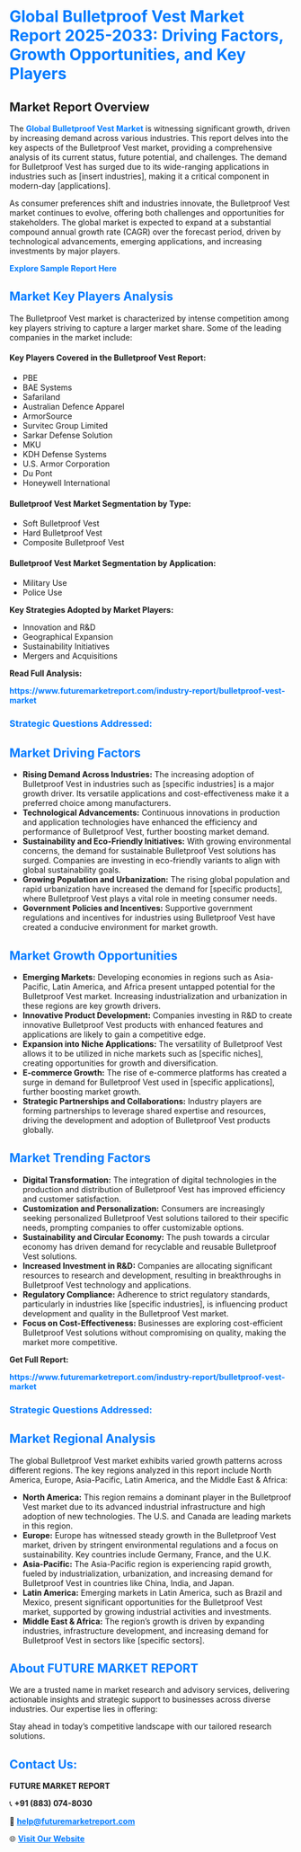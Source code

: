 <h1 style="color: #007BFF;">Global Bulletproof Vest Market Report 2025-2033: Driving Factors, Growth Opportunities, and Key Players</h1>

<section id="overview">
<h2>Market Report Overview</h2>
<p>The <a href="https://www.futuremarketreport.com/industry-report/bulletproof-vest-market" style="color: #007BFF; text-decoration: none;"><strong>Global Bulletproof Vest Market</strong></a> is witnessing significant growth, driven by increasing demand across various industries. This report delves into the key aspects of the Bulletproof Vest market, providing a comprehensive analysis of its current status, future potential, and challenges. The demand for Bulletproof Vest has surged due to its wide-ranging applications in industries such as [insert industries], making it a critical component in modern-day [applications].</p>
<p>As consumer preferences shift and industries innovate, the Bulletproof Vest market continues to evolve, offering both challenges and opportunities for stakeholders. The global market is expected to expand at a substantial compound annual growth rate (CAGR) over the forecast period, driven by technological advancements, emerging applications, and increasing investments by major players.</p>
</section>

<section id="overview">
<p><a href="https://www.futuremarketreport.com/request-sample/reportId=57565" style="color: #007BFF; text-decoration: none;"><strong>Explore Sample Report Here</strong></a></p>
</section>

<section id="key-players">
<h2 style="color: #007BFF;">Market Key Players Analysis</h2>
<p>The Bulletproof Vest market is characterized by intense competition among key players striving to capture a larger market share. Some of the leading companies in the market include:</p>
<h4>Key Players Covered in the Bulletproof Vest Report:</h4>
<ul><li>PBE</li><li>BAE Systems</li><li>Safariland</li><li>Australian Defence Apparel</li><li>ArmorSource</li><li>Survitec Group Limited</li><li>Sarkar Defense Solution</li><li>MKU</li><li>KDH Defense Systems</li><li>U.S. Armor Corporation</li><li>Du Pont</li><li>Honeywell International</li></ul>
<h4>Bulletproof Vest Market Segmentation by Type:</h4>
<ul><li>Soft Bulletproof Vest</li><li>Hard Bulletproof Vest</li><li>Composite Bulletproof Vest</li></ul>

<h4>Bulletproof Vest Market Segmentation by Application:</h4>
<ul><li>Military Use</li><li>Police Use</li></ul>
<p><strong>Key Strategies Adopted by Market Players:</strong></p>
<ul>
<li>Innovation and R&D</li>
<li>Geographical Expansion</li>
<li>Sustainability Initiatives</li>
<li>Mergers and Acquisitions</li>
</ul>
</section>

<section>
<p><strong>Read Full Analysis: </strong></p><a href="https://www.futuremarketreport.com/industry-report/bulletproof-vest-market" style="color: #007BFF; text-decoration: none;"><strong>https://www.futuremarketreport.com/industry-report/bulletproof-vest-market</strong></a>
<h3 style="color: #007BFF;">Strategic Questions Addressed:</h3>
</section>

<section id="driving-factors">
<h2 style="color: #007BFF;">Market Driving Factors</h2>
<ul>
<li><strong>Rising Demand Across Industries:</strong> The increasing adoption of Bulletproof Vest in industries such as [specific industries] is a major growth driver. Its versatile applications and cost-effectiveness make it a preferred choice among manufacturers.</li>
<li><strong>Technological Advancements:</strong> Continuous innovations in production and application technologies have enhanced the efficiency and performance of Bulletproof Vest, further boosting market demand.</li>
<li><strong>Sustainability and Eco-Friendly Initiatives:</strong> With growing environmental concerns, the demand for sustainable Bulletproof Vest solutions has surged. Companies are investing in eco-friendly variants to align with global sustainability goals.</li>
<li><strong>Growing Population and Urbanization:</strong> The rising global population and rapid urbanization have increased the demand for [specific products], where Bulletproof Vest plays a vital role in meeting consumer needs.</li>
<li><strong>Government Policies and Incentives:</strong> Supportive government regulations and incentives for industries using Bulletproof Vest have created a conducive environment for market growth.</li>
</ul>
</section>

<section id="growth-opportunities">
<h2 style="color: #007BFF;">Market Growth Opportunities</h2>
<ul>
<li><strong>Emerging Markets:</strong> Developing economies in regions such as Asia-Pacific, Latin America, and Africa present untapped potential for the Bulletproof Vest market. Increasing industrialization and urbanization in these regions are key growth drivers.</li>
<li><strong>Innovative Product Development:</strong> Companies investing in R&D to create innovative Bulletproof Vest products with enhanced features and applications are likely to gain a competitive edge.</li>
<li><strong>Expansion into Niche Applications:</strong> The versatility of Bulletproof Vest allows it to be utilized in niche markets such as [specific niches], creating opportunities for growth and diversification.</li>
<li><strong>E-commerce Growth:</strong> The rise of e-commerce platforms has created a surge in demand for Bulletproof Vest used in [specific applications], further boosting market growth.</li>
<li><strong>Strategic Partnerships and Collaborations:</strong> Industry players are forming partnerships to leverage shared expertise and resources, driving the development and adoption of Bulletproof Vest products globally.</li>
</ul>
</section>

<section id="trending-factors">
<h2 style="color: #007BFF;">Market Trending Factors</h2>
<ul>
<li><strong>Digital Transformation:</strong> The integration of digital technologies in the production and distribution of Bulletproof Vest has improved efficiency and customer satisfaction.</li>
<li><strong>Customization and Personalization:</strong> Consumers are increasingly seeking personalized Bulletproof Vest solutions tailored to their specific needs, prompting companies to offer customizable options.</li>
<li><strong>Sustainability and Circular Economy:</strong> The push towards a circular economy has driven demand for recyclable and reusable Bulletproof Vest solutions.</li>
<li><strong>Increased Investment in R&D:</strong> Companies are allocating significant resources to research and development, resulting in breakthroughs in Bulletproof Vest technology and applications.</li>
<li><strong>Regulatory Compliance:</strong> Adherence to strict regulatory standards, particularly in industries like [specific industries], is influencing product development and quality in the Bulletproof Vest market.</li>
<li><strong>Focus on Cost-Effectiveness:</strong> Businesses are exploring cost-efficient Bulletproof Vest solutions without compromising on quality, making the market more competitive.</li>
</ul>
</section>

<section>
<p><strong>Get Full Report: </strong></p><a href="https://www.futuremarketreport.com/industry-report/bulletproof-vest-market" style="color: #007BFF; text-decoration: none;"><strong>https://www.futuremarketreport.com/industry-report/bulletproof-vest-market</strong></a>
<h3 style="color: #007BFF;">Strategic Questions Addressed:</h3>
</section>


<section id="regional-analysis">
<h2 style="color: #007BFF;">Market Regional Analysis</h2>
<p>The global Bulletproof Vest market exhibits varied growth patterns across different regions. The key regions analyzed in this report include North America, Europe, Asia-Pacific, Latin America, and the Middle East & Africa:</p>
<ul>
<li><strong>North America:</strong> This region remains a dominant player in the Bulletproof Vest market due to its advanced industrial infrastructure and high adoption of new technologies. The U.S. and Canada are leading markets in this region.</li>
<li><strong>Europe:</strong> Europe has witnessed steady growth in the Bulletproof Vest market, driven by stringent environmental regulations and a focus on sustainability. Key countries include Germany, France, and the U.K.</li>
<li><strong>Asia-Pacific:</strong> The Asia-Pacific region is experiencing rapid growth, fueled by industrialization, urbanization, and increasing demand for Bulletproof Vest in countries like China, India, and Japan.</li>
<li><strong>Latin America:</strong> Emerging markets in Latin America, such as Brazil and Mexico, present significant opportunities for the Bulletproof Vest market, supported by growing industrial activities and investments.</li>
<li><strong>Middle East & Africa:</strong> The region’s growth is driven by expanding industries, infrastructure development, and increasing demand for Bulletproof Vest in sectors like [specific sectors].</li>
</ul>
</section>

<footer>
<h2 style="color: #007BFF;">About FUTURE MARKET REPORT</h2>
<p>We are a trusted name in market research and advisory services, delivering actionable insights and strategic support to businesses across diverse industries. Our expertise lies in offering:</p>

<p>Stay ahead in today’s competitive landscape with our tailored research solutions.</p>

<h2 style="color: #007BFF;">Contact Us:</h2>
<p><strong>FUTURE MARKET REPORT</strong></p>
<p>📞 <strong>+91 (883) 074-8030</strong></p>
<p>📧 <strong><a href="mailto:help@futuremarketreport.com" style="color: #007BFF;">help@futuremarketreport.com</a></strong></p>
<p>🌐 <strong><a href="https://www.futuremarketreport.com/" style="color: #007BFF;">Visit Our Website</a></strong></p>
</footer>